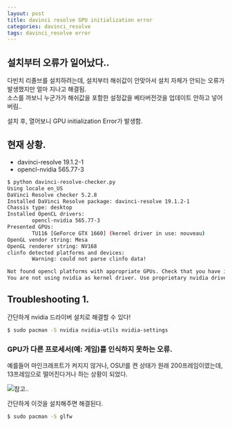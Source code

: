 ```yaml
---
layout: post
title: davinci resolve GPU initialization error
categories: davinci_resolve
tags: davinci_resolve error
---
```

## 설치부터 오류가 일어났다..
다빈치 리졸브를 설치하려는데, 설치부터 해쉬값이 안맞아서 설치 자체가 안되는 오류가 발생했지만 얼마 지나고 해결됨.  
소스를 까보니 누군가가 해쉬값을 포함한 설정값을 베타버전것을 업데이트 안하고 넣어버림..  
  
설치 후, 열어보니 GPU initialization Error가 발생함.  

## 현재 상황.
- davinci-resolve 19.1.2-1
- opencl-nvidia 565.77-3

```bash
$ python davinci-resolve-checker.py
Using locale en_US
DaVinci Resolve checker 5.2.8
Installed DaVinci Resolve package: davinci-resolve 19.1.2-1
Chassis type: desktop
Installed OpenCL drivers:
        opencl-nvidia 565.77-3
Presented GPUs:
        TU116 [GeForce GTX 1660] (kernel driver in use: nouveau)
OpenGL vendor string: Mesa
OpenGL renderer string: NV168
clinfo detected platforms and devices:
        Warning: could not parse clinfo data!

Not found opencl platforms with appropriate GPUs. Check that you have installed corresponding driver. Otherwise you cannot run DR.
You are not using nvidia as kernel driver. Use proprietary nvidia driver, otherwise you could not use DaVinci Resolve.
```

## Troubleshooting 1.
간단하게 nvidia 드라이버 설치로 해결할 수 있다!  

```bash
$ sudo pacman -S nvidia nvidia-utils nvidia-settings
```

### GPU가 다른 프로세서(예: 게임)를 인식하지 못하는 오류.
예를들어 마인크래프트가 켜지지 않거나, OSU!를 켠 상태가 원래 200프레임이였는데, 13프레임으로 떨어진다거나 하는 상황이 되었다.  

![참고](https://www.reddit.com/r/Fedora/comments/w2z92o/glfw_error_65542_glx_no_glxfbconfigs_returned/?rdt=52776)..

간단하게 이것을 설치해주면 해결된다.  
```bash
$ sudo pacman -S glfw
```